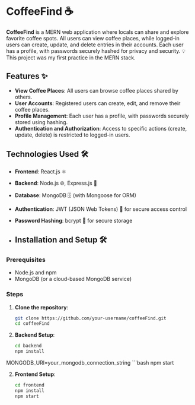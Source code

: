 # CoffeeFind ☕

**CoffeeFind** is a MERN web application where locals can share and explore favorite coffee spots. All users can view coffee places, while logged-in users can create, update, and delete entries in their accounts. Each user has a profile, with passwords securely hashed for privacy and security. 💡This project was my first practice in the MERN stack.

## Features ✨

- **View Coffee Places**: All users can browse coffee places shared by others.
- **User Accounts**: Registered users can create, edit, and remove their coffee places.
- **Profile Management**: Each user has a profile, with passwords securely stored using hashing.
- **Authentication and Authorization**: Access to specific actions (create, update, delete) is restricted to logged-in users.

## Technologies Used 🛠️

- **Frontend**: React.js ⚛️
- **Backend**: Node.js 🌐, Express.js 🚀
- **Database**: MongoDB 🗄️ (with Mongoose for ORM)
- **Authentication**: JWT (JSON Web Tokens) 🔐 for secure access control
- **Password Hashing**: bcrypt 🔑 for secure storage

- ## Installation and Setup 🛠️

### Prerequisites

- Node.js and npm
- MongoDB (or a cloud-based MongoDB service)

### Steps

1. **Clone the repository**:
   ```bash
   git clone https://github.com/your-username/coffeeFind.git
   cd coffeeFind

2. **Backend Setup**:

    ```bash
   cd backend
   npm install

  MONGODB_URI=your_mongodb_connection_string
    ```bash
   npm start
   
2. **Frontend Setup**:

    ```bash
   cd frontend
   npm install
   npm start


